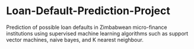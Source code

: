 # Loan-Default-Prediction-Project
Prediction of possible loan defaults in Zimbabwean micro-finance institutions using supervised machine learning algorithms such as support vector machines, naive bayes, and K nearest neighbour.
